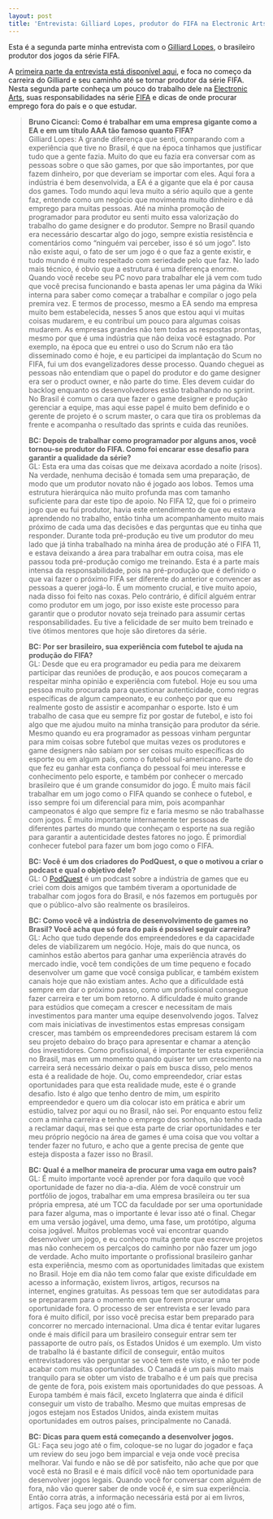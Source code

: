 ```yaml
---
layout: post
title: 'Entrevista: Gilliard Lopes, produtor do FIFA na Electronic Arts Canada – Part 2'
---
```


Esta é a segunda parte minha entrevista com o [Gilliard Lopes](https://twitter.com/grunglopes "Gilliard"), o brasileiro produtor dos jogos da série FIFA.

A [primeira parte da entrevista está disponível aqui](http://gamedeveloper.com.br/blog/2014/04/01/entrevista-gilliard-lopes-produtor-fifa-ea-parte1/ "Parte 1"), e foca no começo da carreira do Gilliard e seu caminho até se tornar produtor da série FIFA. Nesta segunda parte conheça um pouco do trabalho dele na [Electronic Arts](http://ea.com "EA"), suas responsabilidades na série [FIFA](http://www.easports.com/fifa/fifa14/ "FIFA") e dicas de onde procurar emprego fora do país e o que estudar.

> **Bruno Cicanci: Como é trabalhar em uma empresa gigante como a EA e em um título AAA tão famoso quanto FIFA?**  
>  Gilliard Lopes: A grande diferença que senti, comparando com a experiência que tive no Brasil, é que na época tínhamos que justificar tudo que a gente fazia. Muito do que eu fazia era conversar com as pessoas sobre o que são games, por que são importantes, por que fazem dinheiro, por que deveriam se importar com eles. Aqui fora a indústria é bem desenvolvida, a EA é a gigante que ela é por causa dos games. Todo mundo aqui leva muito a sério aquilo que a gente faz, entende como um negócio que movimenta muito dinheiro e dá emprego para muitas pessoas. Até na minha promoção de programador para produtor eu senti muito essa valorização do trabalho do game designer e do produtor. Sempre no Brasil quando era necessário descartar algo do jogo, sempre existia resistência e comentários como “ninguém vai perceber, isso é só um jogo”. Isto não existe aqui, o fato de ser um jogo é o que faz a gente existir, e tudo mundo é muito respeitado com seriedade pelo que faz. No lado mais técnico, é obvio que a estrutura é uma diferença enorme. Quando você recebe seu PC novo para trabalhar ele já vem com tudo que você precisa funcionando e basta apenas ler uma página da Wiki interna para saber como começar a trabalhar e compilar o jogo pela premira vez. E termos de processo, mesmo a EA sendo ma empresa muito bem estabelecida, nesses 5 anos que estou aqui vi muitas coisas mudarem, e eu contribuí um pouco para algumas coisas mudarem. As empresas grandes não tem todas as respostas prontas, mesmo por que é uma indústria que não deixa você estagnado. Por exemplo, na época que eu entrei o uso do Scrum não era tão disseminado como é hoje, e eu participei da implantação do Scum no FIFA, fui um dos evangelizadores desse processo. Quando cheguei as pessoas não entendiam que o papel do produtor e do game designer era ser o product owner, e não parte do time. Eles devem cuidar do backlog enquanto os desenvolvedores estão trabalhando no sprint. No Brasil é comum o cara que fazer o game designer e produção gerenciar a equipe, mas aqui esse papel é muito bem definido e o gerente de projeto é o scrum master, o cara que tira os problemas da frente e acompanha o resultado das sprints e cuida das reuniões.
>
> **BC: Depois de trabalhar como programador por alguns anos, você tornou-se produtor do FIFA. Como foi encarar esse desafio para garantir a qualidade da série?**  
>  GL: Esta era uma das coisas que me deixava acordado a noite (risos). Na verdade, nenhuma decisão é tomada sem uma preparação, de modo que um produtor novato não é jogado aos lobos. Temos uma estrutura hierárquica não muito profunda mas com tamanho suficiente para dar este tipo de apoio. No FIFA 12, que foi o primeiro jogo que eu fui produtor, havia este entendimento de que eu estava aprendendo no trabalho, então tinha um acompanhamento muito mais próximo de cada uma das decisões e das perguntas que eu tinha que responder. Durante toda pré-produção eu tive um produtor do meu lado que já tinha trabalhado na minha área de produção até o FIFA 11, e estava deixando a área para trabalhar em outra coisa, mas ele passou toda pré-produção comigo me treinando. Esta é a parte mais intensa da responsabilidade, pois na pré-produção que é definido o que vai fazer o próximo FIFA ser diferente do anterior e convencer as pessoas a querer jogá-lo. É um momento crucial, e tive muito apoio, nada disso foi feito nas coxas. Pelo contrário, é difícil alguém entrar como produtor em um jogo, por isso existe este processo para garantir que o produtor novato seja treinado para assumir certas responsabilidades. Eu tive a felicidade de ser muito bem treinado e tive ótimos mentores que hoje são diretores da série.
>
> **BC: Por ser brasileiro, sua experiência com futebol te ajuda na produção do FIFA?**  
>  GL: Desde que eu era programador eu pedia para me deixarem participar das reuniões de produção, e aos poucos começaram a respeitar minha opinião e experiência com futebol. Hoje eu sou uma pessoa muito procurada para questionar autenticidade, como regras específicas de algum campeonato, e eu conheço por que eu realmente gosto de assistir e acompanhar o esporte. Isto é um trabalho de casa que eu sempre fiz por gostar de futebol, e isto foi algo que me ajudou muito na minha transição para produtor da série. Mesmo quando eu era programador as pessoas vinham perguntar para mim coisas sobre futebol que muitas vezes os produtores e game designers não sabiam por ser coisas muito específicas do esporte ou em algum país, como o futebol sul-americano. Parte do que fez eu ganhar esta confiança do pessoal foi meu interesse e conhecimento pelo esporte, e também por conhecer o mercado brasileiro que é um grande consumidor do jogo. É muito mais fácil trabalhar em um jogo como o FIFA quando se conhece o futebol, e isso sempre foi um diferencial para mim, pois acompanhar campeonatos é algo que sempre fiz e faria mesmo se não trabalhasse com jogos. É muito importante internamente ter pessoas de diferentes partes do mundo que conheçam o esporte na sua região para garantir a autenticidade destes fatores no jogo. É primordial conhecer futebol para fazer um bom jogo como o FIFA.
>
> **BC: Você é um dos criadores do PodQuest, o que o motivou a criar o podcast e qual o objetivo dele?**  
>  GL: O [PodQuest](http://podquest.com.br/ "Podquest") é um podcast sobre a indústria de games que eu criei com dois amigos que também tiveram a oportunidade de trabalhar com jogos fora do Brasil, e nós fazemos em português por que o público-alvo são realmente os brasileiros.
>
> **BC: Como você vê a indústria de desenvolvimento de games no Brasil? Você acha que só fora do país é possível seguir carreira?**  
>  GL: Acho que tudo depende dos empreendedores e da capacidade deles de viabilizarem um negócio. Hoje, mais do que nunca, os caminhos estão abertos para ganhar uma experiência através do mercado indie, você tem condições de um time pequeno e focado desenvolver um game que você consiga publicar, e também existem canais hoje que não existiam antes. Acho que a dificuldade está sempre em dar o próximo passo, como um profissional consegue fazer carreira e ter um bom retorno. A dificuldade é muito grande para estúdios que começam a crescer e necessitam de mais investimentos para manter uma equipe desenvolvendo jogos. Talvez com mais iniciativas de investimentos estas empresas consigam crescer, mas também os empreendedores precisam estarem lá com seu projeto debaixo do braço para apresentar e chamar a atenção dos investidores. Como profissional, é importante ter esta experiência no Brasil, mas em um momento quando quiser ter um crescimento na carreira será necessário deixar o país em busca disso, pelo menos esta é a realidade de hoje. Ou, como empreendedor, criar estas oportunidades para que esta realidade mude, este é o grande desafio. Isto é algo que tenho dentro de mim, um espírito empreendedor e quero um dia colocar isto em prática e abrir um estúdio, talvez por aqui ou no Brasil, não sei. Por enquanto estou feliz com a minha carreira e tenho o emprego dos sonhos, não tenho nada a reclamar daqui, mas sei que esta parte de criar oportunidades e ter meu próprio negócio na área de games é uma coisa que vou voltar a tender fazer no futuro, e acho que a gente precisa de gente que esteja disposta a fazer isso no Brasil.
>
> **BC: Qual é a melhor maneira de procurar uma vaga em outro pais?**  
>  GL: É muito importante você aprender por fora daquilo que você oportunidade de fazer no dia-a-dia. Além de você construir um portfólio de jogos, trabalhar em uma empresa brasileira ou ter sua própria empresa, até um TCC da faculdade por ser uma oportunidade para fazer alguma, mas o importante é levar isso até o final. Chegar em uma versão jogável, uma demo, uma fase, um protótipo, alguma coisa jogável. Muitos problemas você vai encontrar quando desenvolver um jogo, e eu conheço muita gente que escreve projetos mas não conhecem os percalços do caminho por não fazer um jogo de verdade. Acho muito importante o profissional brasileiro ganhar esta experiência, mesmo com as oportunidades limitadas que existem no Brasil. Hoje em dia não tem como falar que existe dificuldade em acesso a informação, existem livros, artigos, recursos na internet, engines gratuitas. As pessoas tem que ser autodidatas para se prepararem para o momento em que forem procurar uma oportunidade fora. O processo de ser entrevista e ser levado para fora é muito difícil, por isso você precisa estar bem preparado para concorrer no mercado internacional. Uma dica é tentar evitar lugares onde é mais difícil para um brasileiro conseguir entrar sem ter passaporte de outro país, os Estados Unidos é um exemplo. Um visto de trabalho lá é bastante difícil de conseguir, então muitos entrevistadores vão perguntar se você tem este visto, e não ter pode acabar com muitas oportunidades. O Canadá é um país muito mais tranquilo para se obter um visto de trabalho e é um país que precisa de gente de fora, pois existem mais oportunidades do que pessoas. A Europa também é mais fácil, exceto Inglaterra que ainda é difícil conseguir um visto de trabalho. Mesmo que muitas empresas de jogos estejam nos Estados Unidos, ainda existem muitas oportunidades em outros países, principalmente no Canadá.
>
> **BC: Dicas para quem está começando a desenvolver jogos.**  
>  GL: Faça seu jogo até o fim, coloque-se no lugar do jogador e faça um review do seu jogo bem imparcial e veja onde você precisa melhorar. Vai fundo e não se dê por satisfeito, não ache que por que você está no Brasil e é mais difícil você não tem oportunidade para desenvolver jogos legais. Quando você for conversar com alguém de fora, não vão querer saber de onde você é, e sim sua experiência. Então corra atrás, a informação necessária está por ai em livros, artigos. Faça seu jogo até o fim.
